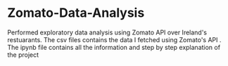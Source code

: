 # Zomato-Data-Analysis
Performed exploratory data analysis using Zomato API over Ireland's restuarants.
The csv files contains the data I fetched using Zomato's API .
The ipynb file contains all the information and step by step explanation of the project
